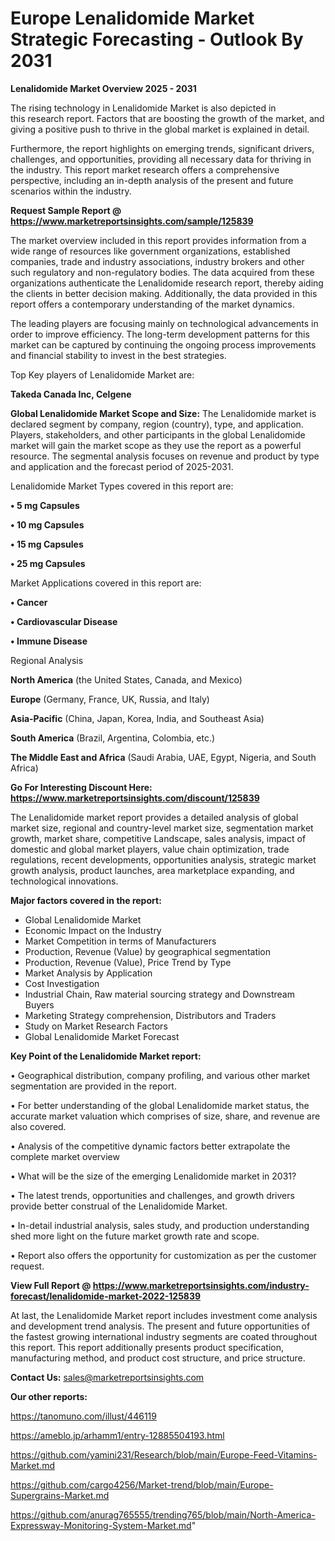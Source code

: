  # Europe Lenalidomide Market Strategic Forecasting - Outlook By 2031

<Strong> Lenalidomide Market Overview 2025 - 2031</strong>

The rising technology in Lenalidomide Market is also depicted in this research report. Factors that are boosting the growth of the market, and giving a positive push to thrive in the global market is explained in detail.

Furthermore, the report highlights on emerging trends, significant drivers, challenges, and opportunities, providing all necessary data for thriving in the industry. This report market research offers a comprehensive perspective, including an in-depth analysis of the present and future scenarios within the industry.

<strong>Request Sample Report @ <a href=https://www.marketreportsinsights.com/sample/125839>https://www.marketreportsinsights.com/sample/125839</a></strong>

The market overview included in this report provides information from a wide range of resources like government organizations, established companies, trade and industry associations, industry brokers and other such regulatory and non-regulatory bodies. The data acquired from these organizations authenticate the Lenalidomide research report, thereby aiding the clients in better decision making. Additionally, the data provided in this report offers a contemporary understanding of the market dynamics.

The leading players are focusing mainly on technological advancements in order to improve efficiency. The long-term development patterns for this market can be captured by continuing the ongoing process improvements and financial stability to invest in the best strategies.

Top Key players of Lenalidomide Market are:

<strong>Takeda Canada Inc, Celgene</strong>

<strong><b>Global Lenalidomide Market Scope and Size:</b></strong>
The Lenalidomide market is declared segment by company, region (country), type, and application. Players, stakeholders, and other participants in the global Lenalidomide market will gain the market scope as they use the report as a powerful resource. The segmental analysis focuses on revenue and product by type and application and the forecast period of 2025-2031.

Lenalidomide Market Types covered in this report are:

<strong>• 5 mg Capsules

• 10 mg Capsules

• 15 mg Capsules

• 25 mg Capsules</strong>

Market Applications covered in this report are:

<strong>• Cancer

• Cardiovascular Disease

• Immune Disease</strong> 

Regional Analysis

<strong>North America</strong> (the United States, Canada, and Mexico)

<strong>Europe</strong> (Germany, France, UK, Russia, and Italy)

<strong>Asia-Pacific</strong> (China, Japan, Korea, India, and Southeast Asia)

<strong>South America</strong> (Brazil, Argentina, Colombia, etc.)

<strong>The Middle East and Africa</strong> (Saudi Arabia, UAE, Egypt, Nigeria, and South Africa)

<strong>Go For Interesting Discount Here: <a href=https://www.marketreportsinsights.com/discount/125839>https://www.marketreportsinsights.com/discount/125839</a></strong>

The Lenalidomide market report provides a detailed analysis of global market size, regional and country-level market size, segmentation market growth, market share, competitive Landscape, sales analysis, impact of domestic and global market players, value chain optimization, trade regulations, recent developments, opportunities analysis, strategic market growth analysis, product launches, area marketplace expanding, and technological innovations.

<strong><b>Major factors covered in the report:</b></strong>
<ul>
  <li>Global Lenalidomide Market </li>
  <li>Economic Impact on the Industry</li>
  <li>Market Competition in terms of Manufacturers</li>
  <li>Production, Revenue (Value) by geographical segmentation</li>
  <li>Production, Revenue (Value), Price Trend by Type</li>
  <li>Market Analysis by Application</li>
  <li>Cost Investigation</li>
  <li>Industrial Chain, Raw material sourcing strategy and Downstream Buyers</li>
  <li>Marketing Strategy comprehension, Distributors and Traders</li>
  <li>Study on Market Research Factors</li>
  <li>Global Lenalidomide Market Forecast</li>
</ul>

<strong><b>Key Point of the Lenalidomide Market report:</b></strong>

• Geographical distribution, company profiling, and various other market segmentation are provided in the report.

• For better understanding of the global Lenalidomide market status, the accurate market valuation which comprises of size, share, and revenue are also covered.

• Analysis of the competitive dynamic factors better extrapolate the complete market overview

• What will be the size of the emerging Lenalidomide market in 2031?

• The latest trends, opportunities and challenges, and growth drivers provide better construal of the Lenalidomide Market.

• In-detail industrial analysis, sales study, and production understanding shed more light on the future market growth rate and scope.

• Report also offers the opportunity for customization as per the customer request.

<strong><b>View Full Report @ <a href=https://www.marketreportsinsights.com/industry-forecast/lenalidomide-market-2022-125839>https://www.marketreportsinsights.com/industry-forecast/lenalidomide-market-2022-125839</a></b></strong>


At last, the Lenalidomide Market report includes investment come analysis and development trend analysis. The present and future opportunities of the fastest growing international industry segments are coated throughout this report. This report additionally presents product specification, manufacturing method, and product cost structure, and price structure.

<strong>Contact Us:</strong>
sales@marketreportsinsights.com

<strong>Our other reports:</strong>

<a href=https://tanomuno.com/illust/446119>https://tanomuno.com/illust/446119</a>

<a href=https://ameblo.jp/arhamm1/entry-12885504193.html>https://ameblo.jp/arhamm1/entry-12885504193.html</a>

<a href=https://github.com/yamini231/Research/blob/main/Europe-Feed-Vitamins-Market.md>https://github.com/yamini231/Research/blob/main/Europe-Feed-Vitamins-Market.md</a>

<a href=https://github.com/cargo4256/Market-trend/blob/main/Europe-Supergrains-Market.md>https://github.com/cargo4256/Market-trend/blob/main/Europe-Supergrains-Market.md</a>

<a href=https://github.com/anurag765555/trending765/blob/main/North-America-Expressway-Monitoring-System-Market.md>https://github.com/anurag765555/trending765/blob/main/North-America-Expressway-Monitoring-System-Market.md</a>"
